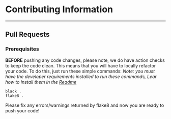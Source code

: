# Contributing Information
---
## Pull Requests
### Prerequisites
**BEFORE** pushing any code changes, please note, we do have action checks to keep the code clean.
This means that you will have to locally refactor your code. To do this, just run these simple commands:
*Note: you must have the developer requirements installed to run these commands, Lear how to install them in the [Readme](https://github.com/robert-abraham/PyWeek-33-March/blob/main/README.md)*
```
black .
flake8 .
```
Please fix any errors/warnings returned by flake8 and now you are ready to push your code!
